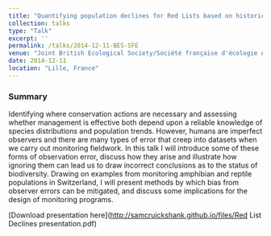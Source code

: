 ```yaml
---
title: "Quantifying population declines for Red Lists based on historic presence records"
collection: talks
type: "Talk"
excerpt: ''
permalink: /talks/2014-12-11-BES-SFE
venue: "Joint British Ecological Society/Société française d'écologie Annual Meeting"
date: 2014-12-11 
location: "Lille, France"
---
```


### Summary

Identifying where conservation actions are necessary and assessing whether management is effective both depend upon a reliable knowledge of species distributions and population trends. However, humans are imperfect observers and there are many types of error that creep into datasets when we carry out monitoring fieldwork. In this talk I will introduce some of these forms of observation error, discuss how they arise and illustrate how ignoring them can lead us to draw incorrect conclusions as to the status of biodiversity. Drawing on examples from monitoring amphibian and reptile populations in Switzerland, I will present methods by which bias from observer errors can be mitigated, and discuss some implications for the design of monitoring programs.

[Download presentation here](http://samcruickshank.github.io/files/Red List Declines presentation.pdf)